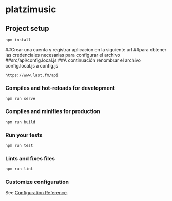 # platzimusic

## Project setup
```
npm install
```
##Crear una cuenta y registrar aplicacion en la siguiente url
##para obtener las credenciales necesarias para configurar el archivo 
##src/api/config.local.js
##A continuación renombrar el archivo config.local.js a config.js
```
https://www.last.fm/api
```
### Compiles and hot-reloads for development
```
npm run serve
```

### Compiles and minifies for production
```
npm run build
```

### Run your tests
```
npm run test
```

### Lints and fixes files
```
npm run lint
```

### Customize configuration
See [Configuration Reference](https://cli.vuejs.org/config/).
